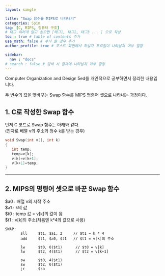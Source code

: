 ```yaml
---
layout: single

title: "Swap 함수를 MIPS로 나타내기"
categories: Spim
tag: [C, MIPS, 컴퓨터 구조]
# 태그 여러개 달고 싶으면 [태그1, 태그2, 태그3 ... ] 으로 작성
toc : true # table of contents 추가
use_math: false # 수식 쓸 경우 추가
author_profile: true # 포스트 화면에서 작성자 프로필이 나타날지 여부 결정

sidebar:
  nav : "docs"
# search : false # 검색 시 결과에 나타날지 여부 결정
---
```

 
 Computer Organization and Design 5ed를 개인적으로 공부하면서 정리한 내용입니다.  
 
 두 변수의 값을 맞바꾸는 Swap 함수를 MIPS 명령어 셋으로 나타내는 과정이다.  
 
## 1. C로 작성한 Swap 함수 
 
 먼저 C 코드로 Swap 함수는 아래와 같다.  
 (인자로 배열 v의 주소와 정수 k를 받는 경우)  

 ``` c
 void Swap(int v[], int k)
 {
    int temp;
    temp=v[k];
    v[k]=v[k+1];
    v[k+1]=temp;
 }
 ```  

* * *   
## 2. MIPS의 명령어 셋으로 바꾼 Swap 함수

 $a0 : 배열 v의 시작 주소  
 $a1 : k의 값  
 $t0 : temp 값 = v[k]의 값이 됨  
 $t1 : v[k]의 주소(처음엔 k*4의 값으로 사용)  

 ```assembly
 SWAP:
        sll     $t1, $a1, 2     // $t1 = k * 4
        add     $t1, $a0, $t1   // $t1 = v[k]의 주소

        lw      $t0, 0($t1)      // $t0 = v[k] 
        lw      $t2, 4($t1)      // $t2 = v[k+1]

        sw      $t0, 4($t1)
        sw      $t2, 0($t1)
        jr      $ra
 ```


 